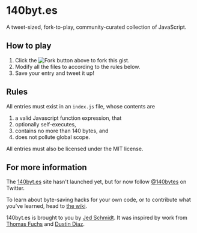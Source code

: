 140byt.es
=========

A tweet-sized, fork-to-play, community-curated collection of JavaScript.

How to play
-----------

1. Click the ![Fork](https://d3nwyuy0nl342s.cloudfront.net/images/gist/buttons/fork_button.png) button above to fork this gist.
2. Modify all the files to according to the rules below.
3. Save your entry and tweet it up!

Rules
-----
All entries must exist in an `index.js` file, whose contents are

1. a valid Javascript function expression, that
2. optionally self-executes,
2. contains no more than 140 bytes, and
3. does not pollute global scope.

All entries must also be licensed under the MIT license.

For more information
--------------------

The [140byt.es](http://140byt.es) site hasn't launched yet, but for now follow [@140bytes](http://twitter.com/140bytes) on Twitter.

To learn about byte-saving hacks for your own code, or to contribute what you've learned, head to [the wiki](https://github.com/jed/140bytes/wiki/Byte-saving-techniques).

140byt.es is brought to you by [Jed Schmidt](http://jed.is). It was inspired by work from [Thomas Fuchs](http://mir.aculo.us) and [Dustin Diaz](http://www.dustindiaz.com/).